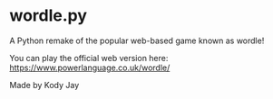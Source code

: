 # wordle.py
A Python remake of the popular web-based game known as wordle!

You can play the official web version here: https://www.powerlanguage.co.uk/wordle/

Made by Kody Jay

